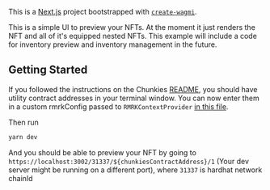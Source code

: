 This is a [Next.js](https://nextjs.org) project bootstrapped with [`create-wagmi`](https://github.com/wevm/wagmi/tree/main/packages/create-wagmi).

This is a simple UI to preview your NFTs. At the moment it just renders the NFT and all of it's equipped nested NFTs. This example will include a code for inventory preview and inventory management in the future.

## Getting Started

If you followed the instructions on the Chunkies [README](../contract-examples/chunkies/README.md), you should have utility contract addresses in your terminal window. You can now enter them in a custom rmrkConfig passed to `RMRKContextProvider` [in this file](../react-nextjs-example/src/app/providers.tsx).

Then run

```bash
yarn dev
```
And you should be able to preview your NFT by going to `https://localhost:3002/31337/${chunkiesContractAddress}/1` (Your dev server might be running on a different port), where `31337` is hardhat network chainId
